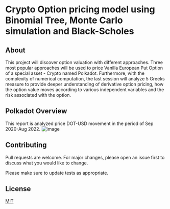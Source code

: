 # Crypto Option pricing model using Binomial Tree, Monte Carlo simulation and Black-Scholes

## About

This project will discover option valuation with different approaches. Three most popular approaches will be used to price Vanilla European Put Option of a special asset - Crypto named Polkadot. 
Furthermore, with the complexity of numerical computation, the last session will analyze 5 Greeks measure to provide deeper understanding of derivative option pricing, how the option value moves according to various independent variables and the risk associated with the option. 

## Polkadot Overview
This report is analyzed price DOT-USD movement in the period of Sep 2020-Aug 2022. 
![image](https://github.com/joy-bb/CMF-W1613280/assets/71431452/b3ad41e4-307b-45e2-adde-337abd137f23)


## Contributing

Pull requests are welcome. For major changes, please open an issue first
to discuss what you would like to change.

Please make sure to update tests as appropriate.

## License

[MIT](https://choosealicense.com/licenses/mit/)
